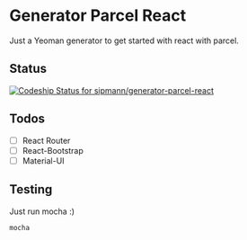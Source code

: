 # Generator Parcel React

Just a Yeoman generator to get started with react with parcel.


## Status

[ ![Codeship Status for sipmann/generator-parcel-react](https://app.codeship.com/projects/03a4a380-082e-0136-cdbf-02887c9dcadb/status?branch=master)](https://app.codeship.com/projects/281130)


## Todos
- [ ] React Router
- [ ] React-Bootstrap
- [ ] Material-UI

## Testing

Just run mocha :)

```shell
mocha
```
